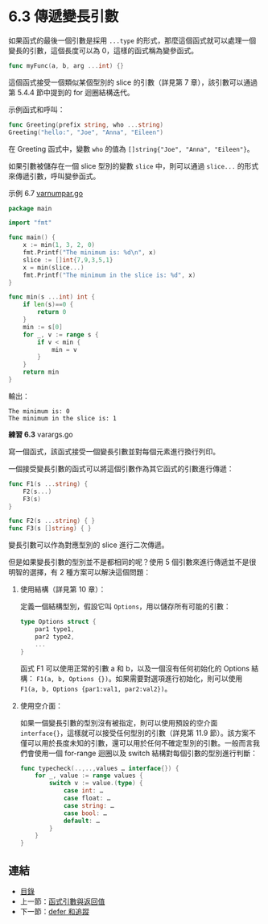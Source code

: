 # 6.3 傳遞變長引數

如果函式的最後一個引數是採用 `...type` 的形式，那麼這個函式就可以處理一個變長的引數，這個長度可以為 0，這樣的函式稱為變參函式。

```go
func myFunc(a, b, arg ...int) {}
```

這個函式接受一個類似某個型別的 slice 的引數（詳見第 7 章），該引數可以通過第 5.4.4 節中提到的 for 迴圈結構迭代。

示例函式和呼叫：

```go
func Greeting(prefix string, who ...string)
Greeting("hello:", "Joe", "Anna", "Eileen")
```

在 Greeting 函式中，變數 `who` 的值為 `[]string{"Joe", "Anna", "Eileen"}`。

如果引數被儲存在一個 slice 型別的變數 `slice` 中，則可以通過 `slice...` 的形式來傳遞引數，呼叫變參函式。

示例 6.7 [varnumpar.go](examples/chapter_6/varnumpar.go)

```go
package main

import "fmt"

func main() {
	x := min(1, 3, 2, 0)
	fmt.Printf("The minimum is: %d\n", x)
	slice := []int{7,9,3,5,1}
	x = min(slice...)
	fmt.Printf("The minimum in the slice is: %d", x)
}

func min(s ...int) int {
	if len(s)==0 {
		return 0
	}
	min := s[0]
	for _, v := range s {
		if v < min {
			min = v
		}
	}
	return min
}
```

輸出：

	The minimum is: 0
	The minimum in the slice is: 1

**練習 6.3** varargs.go

寫一個函式，該函式接受一個變長引數並對每個元素進行換行列印。

一個接受變長引數的函式可以將這個引數作為其它函式的引數進行傳遞：

```go
func F1(s ...string) {
	F2(s...)
	F3(s)
}

func F2(s ...string) { }
func F3(s []string) { }
```

變長引數可以作為對應型別的 slice 進行二次傳遞。

但是如果變長引數的型別並不是都相同的呢？使用 5 個引數來進行傳遞並不是很明智的選擇，有 2 種方案可以解決這個問題：

1. 使用結構（詳見第 10 章）：

	定義一個結構型別，假設它叫 `Options`，用以儲存所有可能的引數：

	```go
	type Options struct {
		par1 type1,
		par2 type2,
		...
	}
	```

	函式 F1 可以使用正常的引數 a 和 b，以及一個沒有任何初始化的 Options 結構： `F1(a, b, Options {})`。如果需要對選項進行初始化，則可以使用 `F1(a, b, Options {par1:val1, par2:val2})`。

2. 使用空介面：

	如果一個變長引數的型別沒有被指定，則可以使用預設的空介面 `interface{}`，這樣就可以接受任何型別的引數（詳見第 11.9 節）。該方案不僅可以用於長度未知的引數，還可以用於任何不確定型別的引數。一般而言我們會使用一個 for-range 迴圈以及 switch 結構對每個引數的型別進行判斷：

	```go
	func typecheck(..,..,values … interface{}) {
		for _, value := range values {
			switch v := value.(type) {
				case int: …
				case float: …
				case string: …
				case bool: …
				default: …
			}
		}
	}
	```

## 連結

- [目錄](directory.md)
- 上一節：[函式引數與返回值](06.2.md)
- 下一節：[defer 和追蹤](06.4.md)